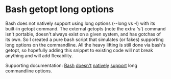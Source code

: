 # Bash getopt long options
Bash does not natively support using long options (--long vs -l) with its built-in getopt command.  The external getopts (note the extra 's') command isn't portable, doesn't always exist on a given system, and has gotchas of its own.  So I created a pure bash script that simulates (or fakes) supporting long options on the commandline.  All the heavy lifting is still done via bash's getopt, so hopefully adding this snippet to existing code will not break anything and will add flexability.

Supporting documentation:
<a href="http://stackoverflow.com/questions/402377/using-getopts-in-bash-shell-script-to-get-long-and-short-command-line-options">Bash</a> <a href="http://stackoverflow.com/questions/4180880/how-to-support-both-short-and-long-options-at-the-same-time-in-bash">doesn't</a> <a href="http://stackoverflow.com/questions/29955757/how-to-pass-a-long-option-to-a-bash-script">natively</a> <a href="http://unix.stackexchange.com/questions/62950/getopt-getopts-or-manual-parsing-what-to-use-when-i-want-to-support-both-shor">support</a> long commandline options.

